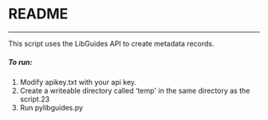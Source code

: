 # README 

---

This script uses the LibGuides API to create metadata records.

##### To run:

1. Modify apikey.txt with your api key.
2. Create a writeable directory called 'temp' in the same directory as the script.23 
3. Run pylibguides.py